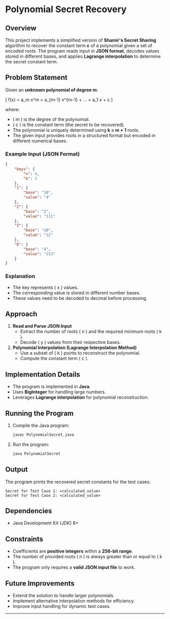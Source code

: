 # Polynomial Secret Recovery

## Overview
This project implements a simplified version of **Shamir's Secret Sharing** algorithm to recover the constant term **c** of a polynomial given a set of encoded roots. The program reads input in **JSON format**, decodes values stored in different bases, and applies **Lagrange interpolation** to determine the secret constant term.

## Problem Statement
Given an **unknown polynomial of degree m**:

\[ f(x) = a_m x^m + a_{m-1} x^{m-1} + ... + a_1 x + c \]

where:
- \( m \) is the degree of the polynomial.
- \( c \) is the constant term (the secret to be recovered).
- The polynomial is uniquely determined using **k = m + 1** roots.
- The given input provides roots in a structured format but encoded in different numerical bases.

### Example Input (JSON Format)
```json
{
    "keys": {
        "n": 4,
        "k": 3
    },
    "1": {
        "base": "10",
        "value": "4"
    },
    "2": {
        "base": "2",
        "value": "111"
    },
    "3": {
        "base": "10",
        "value": "12"
    },
    "6": {
        "base": "4",
        "value": "213"
    }
}
```

### Explanation
- The key represents \( x \) values.
- The corresponding value is stored in different number bases.
- These values need to be decoded to decimal before processing.

## Approach
1. **Read and Parse JSON Input**  
   - Extract the number of roots \( n \) and the required minimum roots \( k \).
   - Decode \( y \) values from their respective bases.
2. **Polynomial Interpolation (Lagrange Interpolation Method)**  
   - Use a subset of \( k \) points to reconstruct the polynomial.
   - Compute the constant term \( c \).

## Implementation Details
- The program is implemented in **Java**.
- Uses **BigInteger** for handling large numbers.
- Leverages **Lagrange interpolation** for polynomial reconstruction.

## Running the Program
1. Compile the Java program:
   ```sh
   javac PolynomialSecret.java
   ```
2. Run the program:
   ```sh
   java PolynomialSecret
   ```

## Output
The program prints the recovered secret constants for the test cases:
```
Secret for Test Case 1: <calculated_value>
Secret for Test Case 2: <calculated_value>
```

## Dependencies
- Java Development Kit (JDK) 8+

## Constraints
- Coefficients are **positive integers** within a **256-bit range**.
- The number of provided roots \( n \) is always greater than or equal to \( k \).
- The program only requires a **valid JSON input file** to work.

## Future Improvements
- Extend the solution to handle larger polynomials.
- Implement alternative interpolation methods for efficiency.
- Improve input handling for dynamic test cases.

---

